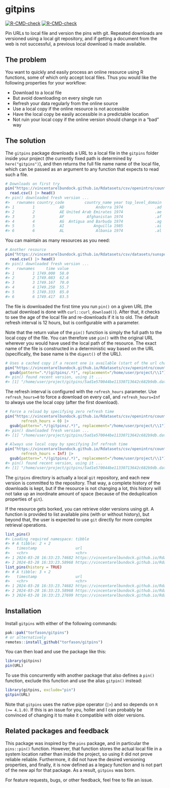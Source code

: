 
<!-- README.md is generated from README.Rmd. Please edit that file -->

# gitpins

<!-- badges: start -->

[![R-CMD-check](https://github.com/torfason/gitpins/workflows/R-CMD-check/badge.svg)](https://github.com/torfason/gitpins/actions)
[![R-CMD-check](https://github.com/torfason/gitpins/actions/workflows/R-CMD-check.yaml/badge.svg)](https://github.com/torfason/gitpins/actions/workflows/R-CMD-check.yaml)
<!-- badges: end -->

Pin URLs to local file and version the pins with git. Repeated downloads
are versioned using a local git repository, and if getting a document
from the web is not successful, a previous local download is made
available.

## The problem

You want to quickly and easily process an online resource using R
functions, some of which only accept local files. Thus you would like
the following properties for your workflow:

- Download to a local file
- But avoid downloading on every single run
- Refresh your data regularly from the online source
- Use a local copy if the online resource is not accessible
- Have the local copy be easily accessible in a predictable location
- Not ruin your local copy if the online version should change in a
  “bad” way

## The solution

The `gitpins` package downloads a URL to a local file in the `gitpins`
folder inside your project (the currently fixed path is determined by
`here("gitpins")`), and then returns the full file name name of the
local file, which can be passed as an argument to any function that
expects to read such a file.

``` r
# Downloads on first try
pin("https://vincentarelbundock.github.io/Rdatasets/csv/openintro/country_iso.csv") |> 
  read.csv() |> head()
#> pin() downloaded fresh version ...
#>   rownames country_code         country_name year top_level_domain
#> 1        1           AD              Andorra 1974              .ad
#> 2        2           AE United Arab Emirates 1974              .ae
#> 3        3           AF          Afghanistan 1974              .af
#> 4        4           AG  Antigua and Barbuda 1974              .ag
#> 5        5           AI             Anguilla 1985              .ai
#> 6        6           AL              Albania 1974              .al
```

You can maintain as many resources as you need:

``` r
# Another resource
pin("https://vincentarelbundock.github.io/Rdatasets/csv/datasets/sunspot.month.csv") |> 
  read.csv() |> head()
#> pin() downloaded fresh version ...
#>   rownames     time value
#> 1        1 1749.000  58.0
#> 2        2 1749.083  62.6
#> 3        3 1749.167  70.0
#> 4        4 1749.250  55.7
#> 5        5 1749.333  85.0
#> 6        6 1749.417  83.5
```

The file is downloaded the first time you run `pin()` on a given URL
(the actual download is done with `curl::curl_download()`). After that,
it checks to see the age of the local file and re-downloads if it is to
old. The default refresh interval is 12 hours, but is configurable with
a parameter.

Note that the return value of the `pin()` function is simply the full
path to the local copy of the file. You can therefore use `pin()` with
the original URL wherever you would have used the local path of the
resource. The exact name of the file is constructed in a deterministic
way based on the URL (specifically, the base name is the `digest()` of
the URL).

``` r
# Uses a cached copy if a recent one is available (start of the url changed for privacy)
pin("https://vincentarelbundock.github.io/Rdatasets/csv/openintro/country_iso.csv") |>
  gsub(pattern=".*/(gitpins/.*)", replacement="/home/user/project/\\1")
#> pin() found recent version, using it ...
#> [1] "/home/user/project/gitpins/5ad1e570044be11330713642c682b9db.data"
```

The refresh interval is configured with the `refresh_hours` parameter.
Use `refresh_hours=0` to force a download on every call, and
`refresh_hours=Inf` to always use the local copy (after the first
download).

``` r
# Force a reload by specifying zero refresh time
pin("https://vincentarelbundock.github.io/Rdatasets/csv/openintro/country_iso.csv",
       refresh_hours = 0) |>
  gsub(pattern=".*/(gitpins/.*)", replacement="/home/user/project/\\1")
#> pin() downloaded fresh version ...
#> [1] "/home/user/project/gitpins/5ad1e570044be11330713642c682b9db.data"

# Always use local copy by specifying Inf refresh time
pin("https://vincentarelbundock.github.io/Rdatasets/csv/openintro/country_iso.csv",
       refresh_hours = Inf) |>
  gsub(pattern=".*/(gitpins/.*)", replacement="/home/user/project/\\1")
#> pin() found recent version, using it ...
#> [1] "/home/user/project/gitpins/5ad1e570044be11330713642c682b9db.data"
```

The `gitpins` directory is actually a local `git` repository, and each
new version is committed to the repository. That way, a complete history
of the downloads is kept, but if the resource is not changing a lot,
this history will not take up an inordinate amount of space (because of
the deduplication properties of `git`).

If the resource gets borked, you can retrieve older versions using git.
A function is provided to list available pins (with or without history),
but beyond that, the user is expected to use `git` directly for more
complex retrieval operations.

``` r
list_pins()
#> Loading required namespace: tibble
#> # A tibble: 2 × 2
#>   timestamp                 url                                                                          
#>   <chr>                     <chr>                                                                        
#> 1 2024-03-28 16:33:23.74682 https://vincentarelbundock.github.io/Rdatasets/csv/openintro/country_iso.csv 
#> 2 2024-03-28 16:33:23.58968 https://vincentarelbundock.github.io/Rdatasets/csv/datasets/sunspot.month.csv
list_pins(history = TRUE)
#> # A tibble: 3 × 2
#>   timestamp                 url                                                                          
#>   <chr>                     <chr>                                                                        
#> 1 2024-03-28 16:33:23.74682 https://vincentarelbundock.github.io/Rdatasets/csv/openintro/country_iso.csv 
#> 2 2024-03-28 16:33:23.58968 https://vincentarelbundock.github.io/Rdatasets/csv/datasets/sunspot.month.csv
#> 3 2024-03-28 16:33:23.27699 https://vincentarelbundock.github.io/Rdatasets/csv/openintro/country_iso.csv
```

## Installation

Install `gitpins` with either of the following commands:

``` r
pak::pak("torfason/gitpins")
# or alternatively
remotes::install_github("torfason/gitpins")
```

You can then load and use the package like this:

``` r
library(gitpins)
pin(URL)
```

To use this concurrently with another package that also defines a
`pin()` function, exclude this function and use the alias `gitpin()`
instead:

``` r
library(gitpins, exclude="pin")
gitpin(URL)
```

Note that `gitpins` uses the native pipe operator (`|>`) and so depends
on `R (>= 4.1.0)`. If this is an issue for you, holler and I can
probably be convinced of changing it to make it compatible with older
versions.

## Related packages and feedback

This package was inspired by the `pins` package, and in particular the
`pins::pin()` function. However, that function stores the actual local
file in a system location rather than inside the project, so using it
did not prove reliable reliable. Furthermore, it did not have the
desired versioning properties, and finally, it is now defined as a
legacy function and is not part of the new api for that package. As a
result, `gitpins` was born.

For feature requests, bugs, or other feedback, feel free to file an
issue.
